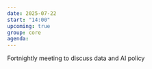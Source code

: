 ```yaml
---
date: 2025-07-22
start: "14:00"
upcoming: true
group: core
agenda: 
--- 
```

Fortnightly meeting to discuss data and AI policy